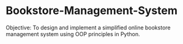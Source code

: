 # Bookstore-Management-System
Objective: To design and implement a simplified online bookstore management system using OOP principles in Python.
